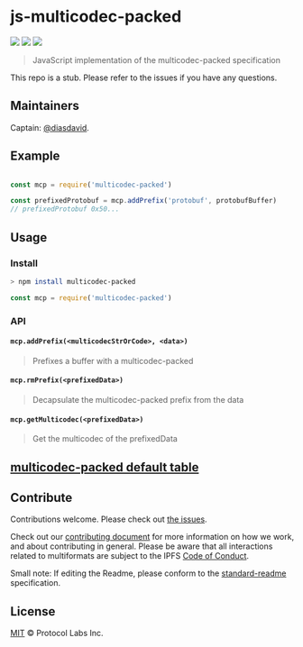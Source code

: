 # js-multicodec-packed

[![](https://img.shields.io/badge/made%20by-Protocol%20Labs-blue.svg?style=flat-square)](http://ipn.io)
[![](https://img.shields.io/badge/project-multiformats-blue.svg?style=flat-square)](http://github.com/multiformats/multiformats)
[![](https://img.shields.io/badge/freenode-%23ipfs-blue.svg?style=flat-square)](http://webchat.freenode.net/?channels=%23ipfs)

> JavaScript implementation of the multicodec-packed specification

This repo is a stub. Please refer to the issues if you have any questions.

## Maintainers

Captain: [@diasdavid](https://github.com/diasdavid).

## Example

```JavaScript

const mcp = require('multicodec-packed')

const prefixedProtobuf = mcp.addPrefix('protobuf', protobufBuffer)
// prefixedProtobuf 0x50...
```

## Usage

### Install

```sh
> npm install multicodec-packed
```

```JavaScript
const mcp = require('multicodec-packed')
```

### API

#### `mcp.addPrefix(<multicodecStrOrCode>, <data>)`

> Prefixes a buffer with a multicodec-packed

#### `mcp.rmPrefix(<prefixedData>)`

> Decapsulate the multicodec-packed prefix from the data

#### `mcp.getMulticodec(<prefixedData>)`

> Get the multicodec of the prefixedData

## [multicodec-packed default table](https://github.com/multiformats/multicodec/blob/master/multicodec-packed.md)

## Contribute

Contributions welcome. Please check out [the issues](https://github.com/multiformats/js-multihash/issues).

Check out our [contributing document](https://github.com/multiformats/multiformats/blob/master/contributing.md) for more information on how we work, and about contributing in general. Please be aware that all interactions related to multiformats are subject to the IPFS [Code of Conduct](https://github.com/ipfs/community/blob/master/code-of-conduct.md).

Small note: If editing the Readme, please conform to the [standard-readme](https://github.com/RichardLitt/standard-readme) specification.

## License

[MIT](LICENSE) © Protocol Labs Inc.
